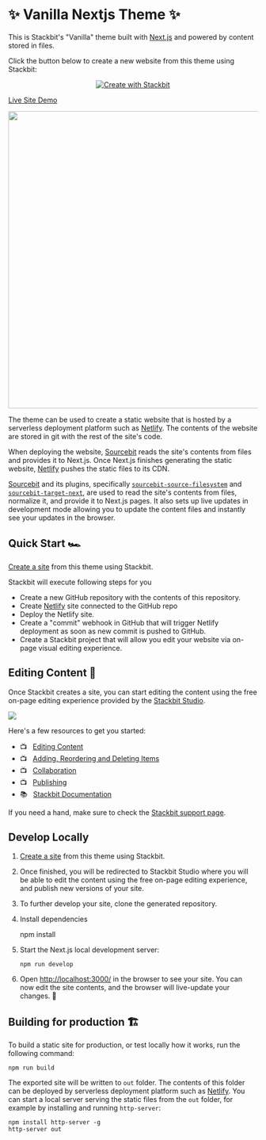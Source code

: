 # ✨ Vanilla Nextjs Theme ✨

This is Stackbit's "Vanilla" theme built with [Next.js](https://nextjs.org/) and
powered by content stored in files.

Click the button below to create a new website from this theme using Stackbit:

<p align="center">
  <a href="https://app.stackbit.com/create?theme=https://github.com/stackbit-themes/vanilla-nextjs&utm_source=theme-readme&utm_medium=referral&utm_campaign=stackbit_themes"><img alt="Create with Stackbit" src="https://assets.stackbit.com/badge/create-with-stackbit.svg"/></a>
</p>

[Live Site Demo](https://themes.stackbit.com/demos/vanilla/)

<img src="https://themes.stackbit.com/images/vanilla-demo-1024x768.png" width="600">

The theme can be used to create a static website that is hosted by a serverless
deployment platform such as [Netlify](https://www.netlify.com). The contents of
the website are stored in git with the rest of the site's code.

When deploying the website, [Sourcebit](https://github.com/stackbithq/sourcebit)
reads the site's contents from files and provides it to Next.js. Once Next.js
finishes generating the static website, [Netlify](https://www.netlify.com) pushes
the static files to its CDN.

[Sourcebit](https://github.com/stackbithq/sourcebit) and its plugins, specifically
[`sourcebit-source-filesystem`](https://github.com/stackbithq/sourcebit-source-filesystem)
and [`sourcebit-target-next`](https://github.com/stackbithq/sourcebit-target-next),
are used to read the site's contents from files, normalize it, and provide it to
Next.js pages. It also sets up live updates in development mode allowing you to
update the content files and instantly see your updates in the browser.

## Quick Start 🏎

[Create a site](https://app.stackbit.com/create?theme=https://github.com/stackbit-themes/vanilla-nextjs&utm_source=theme-readme&utm_medium=referral&utm_campaign=stackbit_themes) from this theme using Stackbit.

Stackbit will execute following steps for you

-   Create a new GitHub repository with the contents of this repository.
-   Create [Netlify](https://www.netlify.com) site connected to the GitHub repo
-   Deploy the Netlify site.
-   Create a "commit" webhook in GitHub that will trigger Netlify deployment as
    soon as new commit is pushed to GitHub.
-   Create a Stackbit project that will allow you edit your website via on-page
    visual editing experience.

## Editing Content 📝

Once Stackbit creates a site, you can start editing the content using the free
on-page editing experience provided by the [Stackbit Studio](https://stackbit.com?utm_source=project-readme&utm_medium=referral&utm_campaign=user_themes).

[![](https://i3.ytimg.com/vi/zd9lGRLVDm4/hqdefault.jpg)](https://stackbit.link/project-readme-lead-video)

Here's a few resources to get you started:

-   📺 &nbsp; [Editing Content](https://stackbit.link/project-readme-editing-video)
-   📺 &nbsp; [Adding, Reordering and Deleting Items](https://stackbit.link/project-readme-adding-video)
-   📺 &nbsp; [Collaboration](https://stackbit.link/project-readme-collaboration-video)
-   📺 &nbsp; [Publishing](https://stackbit.link/project-readme-publishing-video)
-   📚 &nbsp; [Stackbit Documentation](https://stackbit.link/project-readme-documentation)

If you need a hand, make sure to check the [Stackbit support page](https://stackbit.link/project-readme-support).

## Develop Locally

1.  [Create a site](https://app.stackbit.com/create?theme=https://github.com/stackbit-themes/vanilla-nextjs&utm_source=theme-readme&utm_medium=referral&utm_campaign=stackbit_themes) from this theme using Stackbit.

2.  Once finished, you will be redirected to Stackbit Studio where you will be
    able to edit the content using the free on-page editing experience, and
    publish new versions of your site.

3.  To further develop your site, clone the generated repository.

4.  Install dependencies

    npm install

5.  Start the Next.js local development server:

        npm run develop

6.  Open [http://localhost:3000/](http://localhost:3000/) in the browser to see
    your site. You can now edit the site contents, and the browser will
    live-update your changes. 🎉

## Building for production 🏗

To build a static site for production, or test locally how it works, run the
following command:

    npm run build

The exported site will be written to `out` folder. The contents of this folder
can be deployed by serverless deployment platform such as [Netlify](https://www.netlify.com).
You can start a local server serving the static files from the `out` folder, for
example by installing and running `http-server`:

    npm install http-server -g
    http-server out
